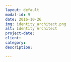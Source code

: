 ```yaml
---
layout: default
modal-id: 9
date: 2016-10-26
img: identity_architect.png
alt: Identity Architect
project-date: 
client: 
category: 
description: 

---
```

